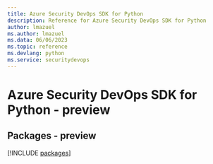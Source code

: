 ```yaml
---
title: Azure Security DevOps SDK for Python
description: Reference for Azure Security DevOps SDK for Python
author: lmazuel
ms.author: lmazuel
ms.data: 06/06/2023
ms.topic: reference
ms.devlang: python
ms.service: securitydevops
---
```

# Azure Security DevOps SDK for Python - preview
## Packages - preview
[!INCLUDE [packages](security-devops-index.md)]